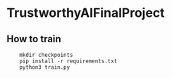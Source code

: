 # TrustworthyAIFinalProject

## How to train
```console
    mkdir checkpoints
    pip install -r requirements.txt
    python3 train.py
```
